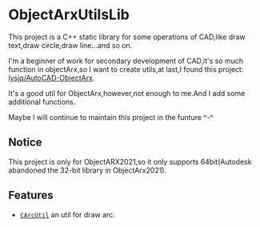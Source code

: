 ObjectArxUtilsLib
=================

This project is a C++ static library for some operations of CAD,like draw text,draw circle,draw line...and so on.  

I'm a beginner of work for secondary development of CAD,it's so much function in objectArx,so I want to create utils,at last,I found this project: [lysjq/AutoCAD-ObjectArx](http://example.com).

It's a good util for ObjectArx,however,not enough to me.And I add some additional functions.

Maybe I will continue to maintain this project in the funture ^-^

Notice
------

This project is only for ObjectARX2021,so it only supports 64bit(Autodesk abandoned the 32-bit library in ObjectArx2021).

Features
--------

* [`CArcUtil`](CArcUtil.h) an util for draw arc.
